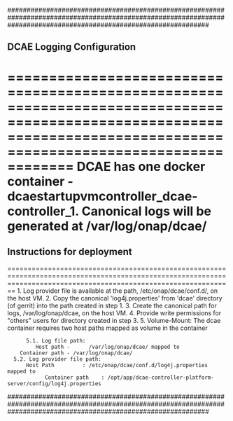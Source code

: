 ####################################################################################################################################################################
## DCAE Logging Configuration
====================================================================================================================================================================
DCAE has one docker container - dcaestartupvmcontroller_dcae-controller_1.
Canonical logs will be generated at /var/log/onap/dcae/
====================================================================================================================================================================
## Instructions for deployment
====================================================================================================================================================================
    1. Log provider file is available at the path, /etc/onap/dcae/conf.d/, on the host VM.
  2. Copy the canonical 'log4j.properties' from 'dcae' directory (of gerrit) into the path created in step 1.
  3. Create the canonical path for logs, /var/log/onap/dcae, on the host VM.
  4. Provide write permissions for "others" users for directory created in step 3.
  5. Volume-Mount: The dcae container requires two host paths mapped as volume in the container
        
          5.1. Log file path:
             Host path -      /var/log/onap/dcae/ mapped to 
        Container path - /var/log/onap/dcae/      
      5.2. Log provider file path: 
          Host Path         : /etc/onap/dcae/conf.d/log4j.properties mapped to
                Container path    : /opt/app/dcae-controller-platform-server/config/log4j.properties
####################################################################################################################################################################

